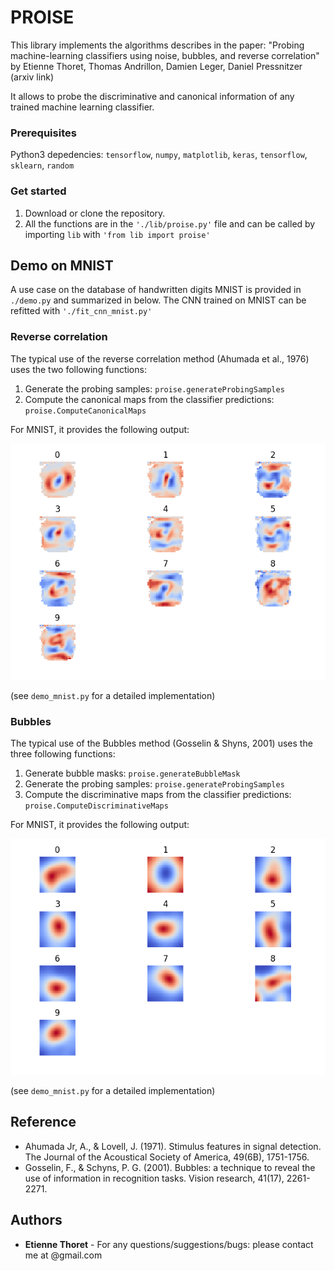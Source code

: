 # PROISE

This library implements the algorithms describes in the paper: "Probing machine-learning classifiers using noise, bubbles, and reverse correlation" by Etienne Thoret, Thomas Andrillon, Damien Leger, Daniel Pressnitzer (arxiv link)

It allows to probe the discriminative and canonical information of any trained machine learning classifier.

### Prerequisites
Python3 depedencies: `tensorflow`, `numpy`, `matplotlib`, `keras`, `tensorflow`, `sklearn`, `random`

### Get started
  1. Download or clone the repository.
  2. All the functions are in the `'./lib/proise.py'` file and can be called by importing `lib` with `'from lib import proise'`

## Demo on MNIST
A use case on the database of handwritten digits MNIST is provided in `./demo.py` and summarized in below. The CNN trained on MNIST can be refitted with `'./fit_cnn_mnist.py'`

### Reverse correlation
The typical use of the reverse correlation method (Ahumada et al., 1976) uses the two following functions:
  1. Generate the probing samples: `proise.generateProbingSamples`
  2. Compute the canonical maps from the classifier predictions: `proise.ComputeCanonicalMaps`

For MNIST, it provides the following output:

![Canonical maps for each digit](https://github.com/EtienneTho/proise/blob/master/mnist_canonical.png)

(see `demo_mnist.py` for a detailed implementation)

### Bubbles
The typical use of the Bubbles method (Gosselin & Shyns, 2001) uses the three following functions:
  1. Generate bubble masks: `proise.generateBubbleMask`
  2. Generate the probing samples: `proise.generateProbingSamples`
  3. Compute the discriminative maps from the classifier predictions: `proise.ComputeDiscriminativeMaps`

For MNIST, it provides the following output:

![Discriminative maps for each digit](https://github.com/EtienneTho/proise/blob/master/mnist_discriminative.png)

(see `demo_mnist.py` for a detailed implementation)

## Reference
  * Ahumada Jr, A., & Lovell, J. (1971). Stimulus features in signal detection. The Journal of the Acoustical Society of America, 49(6B), 1751-1756.
  * Gosselin, F., & Schyns, P. G. (2001). Bubbles: a technique to reveal the use of information in recognition tasks. Vision research, 41(17), 2261-2271.

## Authors

* **Etienne Thoret** - For any questions/suggestions/bugs: please contact me at <firstname><name>@gmail.com
